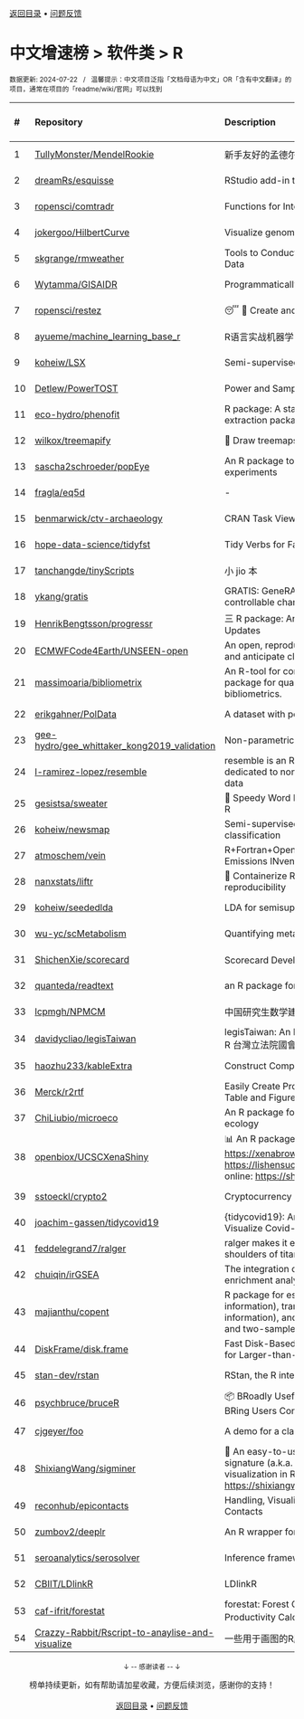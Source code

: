 <a href="https://gitee.com/GrowingGit/GitHub-Chinese-Top-Charts#github中文排行榜">返回目录</a> • <a href="/content/docs/feedback.md">问题反馈</a>

# 中文增速榜 > 软件类 > R
<sub>数据更新: 2024-07-22&nbsp;&nbsp;&nbsp;/&nbsp;&nbsp;&nbsp;温馨提示：中文项目泛指「文档母语为中文」OR「含有中文翻译」的项目，通常在项目的「readme/wiki/官网」可以找到</sub>

|#|Repository|Description|Stars|Average daily growth|Updated|
|:-|:-|:-|:-|:-|:-|
|1|[TullyMonster/MendelRookie](https://github.com/TullyMonster/MendelRookie)|新手友好的孟德尔随机化项目|101|1|2024-04-26|
|2|[dreamRs/esquisse](https://github.com/dreamRs/esquisse)|RStudio add-in to make plots interactively with ggplot2|1761|1|2024-07-19|
|3|[ropensci/comtradr](https://github.com/ropensci/comtradr)|Functions for Interacting with the UN Comtrade API|64|0|2024-07-02|
|4|[jokergoo/HilbertCurve](https://github.com/jokergoo/HilbertCurve)|Visualize genomic data by Hilbert curve|40|0|2024-06-17|
|5|[skgrange/rmweather](https://github.com/skgrange/rmweather)|Tools to Conduct Meteorological Normalisation on Air Quality Data|45|0|2024-06-05|
|6|[Wytamma/GISAIDR](https://github.com/Wytamma/GISAIDR)|Programmatically interact with the GISAID database.|67|0|2024-02-01|
|7|[ropensci/restez](https://github.com/ropensci/restez)|:sleeping: :open_file_folder: Create and Query a Local Copy of GenBank in R|25|0|2024-04-19|
|8|[ayueme/machine_learning_base_r](https://github.com/ayueme/machine_learning_base_r)|R语言实战机器学习|8|0|2024-05-05|
|9|[koheiw/LSX](https://github.com/koheiw/LSX)|Semi-supervised algorithm for document scaling|55|0|2024-07-19|
|10|[Detlew/PowerTOST](https://github.com/Detlew/PowerTOST)|Power and Sample Size for (Bio)Equivalence Studies|20|0|2024-03-19|
|11|[eco-hydro/phenofit](https://github.com/eco-hydro/phenofit)|R package: A state-of-the-art Vegetation Phenology extraction package, phenofit|68|0|2024-01-23|
|12|[wilkox/treemapify](https://github.com/wilkox/treemapify)|🌳 Draw treemaps in ggplot2|213|0|2024-06-15|
|13|[sascha2schroeder/popEye](https://github.com/sascha2schroeder/popEye)|An R package to analyze eye-tracking data from reading experiments|21|0|2024-05-01|
|14|[fragla/eq5d](https://github.com/fragla/eq5d)|-|20|0|2024-07-21|
|15|[benmarwick/ctv-archaeology](https://github.com/benmarwick/ctv-archaeology)|CRAN Task View: Archaeological Science|144|0|2024-05-22|
|16|[hope-data-science/tidyfst](https://github.com/hope-data-science/tidyfst)|Tidy Verbs for Fast Data Manipulation|95|0|2024-06-14|
|17|[tanchangde/tinyScripts](https://github.com/tanchangde/tinyScripts)|小 jio 本|5|0|2024-03-03|
|18|[ykang/gratis](https://github.com/ykang/gratis)|GRATIS: GeneRAting TIme Series with diverse and controllable characteristics|76|0|2024-04-08|
|19|[HenrikBengtsson/progressr](https://github.com/HenrikBengtsson/progressr)|三 R package: An Inclusive, Unifying API for Progress Updates|278|0|2024-04-19|
|20|[ECMWFCode4Earth/UNSEEN-open](https://github.com/ECMWFCode4Earth/UNSEEN-open)|An open, reproducible and transferable workflow to assess and anticipate climate extremes beyond the observed record|17|0|2024-04-01|
|21|[massimoaria/bibliometrix](https://github.com/massimoaria/bibliometrix)|An R-tool for comprehensive science mapping analysis. A package for quantitative research in scientometrics and bibliometrics.|488|0|2024-07-02|
|22|[erikgahner/PolData](https://github.com/erikgahner/PolData)|A dataset with political datasets|602|0|2024-07-06|
|23|[gee-hydro/gee_whittaker_kong2019_validation](https://github.com/gee-hydro/gee_whittaker_kong2019_validation)|Non-parametric weighted Whittaker smoothing|32|0|2024-04-11|
|24|[l-ramirez-lopez/resemble](https://github.com/l-ramirez-lopez/resemble)|resemble is an R package which implements functions dedicated to non-linear modelling of complex spectroscopy data|20|0|2024-02-16|
|25|[gesistsa/sweater](https://github.com/gesistsa/sweater)|👚 Speedy Word Embedding Association Test & Extras using R|27|0|2024-06-19|
|26|[koheiw/newsmap](https://github.com/koheiw/newsmap)|Semi-supervised algorithm for geographical document classification|58|0|2024-06-11|
|27|[atmoschem/vein](https://github.com/atmoschem/vein)| R+Fortran+OpenMP package to estimate Vehicular Emissions INventories VEIN. |43|0|2024-07-17|
|28|[nanxstats/liftr](https://github.com/nanxstats/liftr)|🐳 Containerize R Markdown documents for continuous reproducibility|170|0|2024-03-11|
|29|[koheiw/seededlda](https://github.com/koheiw/seededlda)|LDA for semisupervised topic modeling|71|0|2024-06-29|
|30|[wu-yc/scMetabolism](https://github.com/wu-yc/scMetabolism)|Quantifying metabolism activity at the single-cell resolution|98|0|2024-02-08|
|31|[ShichenXie/scorecard](https://github.com/ShichenXie/scorecard)|Scorecard Development in R, 评分卡|159|0|2024-04-13|
|32|[quanteda/readtext](https://github.com/quanteda/readtext)|an R package for reading text files|118|0|2024-02-27|
|33|[lcpmgh/NPMCM](https://github.com/lcpmgh/NPMCM)|中国研究生数学建模竞赛获奖数据及可视化分析|11|0|2024-03-07|
|34|[davidycliao/legisTaiwan](https://github.com/davidycliao/legisTaiwan)|legisTaiwan: An Interface to Access Taiwan Legislative API in R 台灣立法院國會系統 API |23|0|2024-02-25|
|35|[haozhu233/kableExtra](https://github.com/haozhu233/kableExtra)|Construct Complex Table with knitr::kable() + pipe. |681|0|2024-07-10|
|36|[Merck/r2rtf](https://github.com/Merck/r2rtf)|Easily Create Production-Ready Rich Text Format (RTF) Table and Figure|76|0|2024-06-03|
|37|[ChiLiubio/microeco](https://github.com/ChiLiubio/microeco)|An R package for data analysis in microbial community ecology|183|0|2024-07-21|
|38|[openbiox/UCSCXenaShiny](https://github.com/openbiox/UCSCXenaShiny)|📊 An R package for interactively exploring UCSC Xena https://xenabrowser.net/datapages/; Book: https://lishensuo.github.io/UCSCXenaShiny_Book; App online: https://shiny.hiplot.cn/ucsc-xena-shiny/, htt ...|83|0|2024-07-20|
|39|[sstoeckl/crypto2](https://github.com/sstoeckl/crypto2)|Cryptocurrency Market Data|51|0|2024-07-02|
|40|[joachim-gassen/tidycovid19](https://github.com/joachim-gassen/tidycovid19)|{tidycovid19}: An R Package to Download, Tidy and Visualize Covid-19 Related Data|146|0|2024-03-18|
|41|[feddelegrand7/ralger](https://github.com/feddelegrand7/ralger)|ralger makes it easy to scrape a website. Built on the shoulders of titans: rvest, xml2. |154|0|2024-07-16|
|42|[chuiqin/irGSEA](https://github.com/chuiqin/irGSEA)|The integration of single cell rank-based gene set enrichment analysis|94|0|2024-07-12|
|43|[majianthu/copent](https://github.com/majianthu/copent)|R package for estimating copula entropy (mutual information), transfer entropy (conditional mutual information), and the statistic for multivariate normality test and two-sample test|41|0|2024-06-07|
|44|[DiskFrame/disk.frame](https://github.com/DiskFrame/disk.frame)|Fast Disk-Based Parallelized Data Manipulation Framework for Larger-than-RAM Data|593|0|2024-02-05|
|45|[stan-dev/rstan](https://github.com/stan-dev/rstan)|RStan, the R interface to Stan|1018|0|2024-07-20|
|46|[psychbruce/bruceR](https://github.com/psychbruce/bruceR)|📦 BRoadly Useful Convenient and Efficient R functions that BRing Users Concise and Elegant R data analyses.|157|0|2024-06-16|
|47|[cjgeyer/foo](https://github.com/cjgeyer/foo)|A demo for a class|35|0|2024-01-23|
|48|[ShixiangWang/sigminer](https://github.com/ShixiangWang/sigminer)|🌲 An easy-to-use and scalable toolkit for genomic alteration signature (a.k.a. mutational signature) analysis and visualization in R https://shixiangwang.github.io/sigminer/reference/index.html|139|0|2024-06-07|
|49|[reconhub/epicontacts](https://github.com/reconhub/epicontacts)|Handling, Visualisation and Analysis of Epidemiological Contacts|15|0|2024-04-29|
|50|[zumbov2/deeplr](https://github.com/zumbov2/deeplr)|An R wrapper for the DeepL Translator API|39|0|2024-03-28|
|51|[seroanalytics/serosolver](https://github.com/seroanalytics/serosolver)|Inference framework for serological data|15|0|2024-07-09|
|52|[CBIIT/LDlinkR](https://github.com/CBIIT/LDlinkR)|LDlinkR|53|0|2024-04-17|
|53|[caf-ifrit/forestat](https://github.com/caf-ifrit/forestat)|forestat: Forest Carbon Sequestration and Potential Productivity Calculation 森林碳汇计量和潜力计算|8|0|2024-02-20|
|54|[Crazzy-Rabbit/Rscript-to-anaylise-and-visualize](https://github.com/Crazzy-Rabbit/Rscript-to-anaylise-and-visualize)|一些用于画图的R脚本|11|0|2024-05-28|

<div align="center">
    <p><sub>↓ -- 感谢读者 -- ↓</sub></p>
    榜单持续更新，如有帮助请加星收藏，方便后续浏览，感谢你的支持！
</div>

<br/>

<div align="center"><a href="https://gitee.com/GrowingGit/GitHub-Chinese-Top-Charts#github中文排行榜">返回目录</a> • <a href="/content/docs/feedback.md">问题反馈</a></div>
